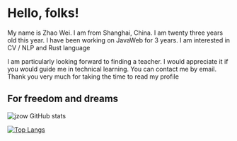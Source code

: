 # Hello, folks! 

My name is Zhao Wei. I am from Shanghai, China. I am twenty three years old this year. I have been working on JavaWeb for 3 years. I am interested in CV / NLP and Rust language

I am particularly looking forward to finding a teacher. I would appreciate it if you would guide me in technical learning. You can contact me by email. Thank you very much for taking the time to read my profile

## For freedom and dreams
![jzow GitHub stats](https://github-readme-stats.vercel.app/api?username=jzow&theme=buefy&show_icons=true)

[![Top Langs](https://github-readme-stats.vercel.app/api/top-langs/?username=jzow&layout=compact)](https://github.com/anuraghazra/github-readme-stats)
